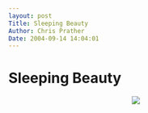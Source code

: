 ```yaml
---
layout: post
Title: Sleeping Beauty  
Author: Chris Prather
Date: 2004-09-14 14:04:01
---
```


# Sleeping Beauty
<div align="center">
<a href="http://chris.prather.org/photos/katie/img_0183.jpg?format=html">
<img src="http://chris.prather.org/photos/katie/img_0183.jpg?format=raw;size=320" border="0">
</a>
</div>
